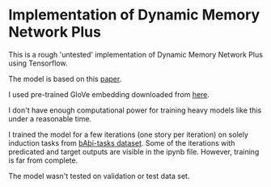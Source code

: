 # Implementation of Dynamic Memory Network Plus

This is a rough 'untested' implementation of Dynamic Memory Network Plus using Tensorflow.

The model is based on this [paper](https://arxiv.org/abs/1603.01417). 

I used pre-trained GloVe embedding downloaded from [here](https://nlp.stanford.edu/projects/glove/).

I don't have enough computational power for training heavy models like this under a reasonable time.

I trained the model for a few iterations (one story per iteration) on solely induction tasks from [bAbi-tasks dataset](https://research.fb.com/downloads/babi/). Some of the iterations with predicated and target outputs are visible in
the ipynb file. However, training is far from complete.

The model wasn't tested on validation or test data set.






